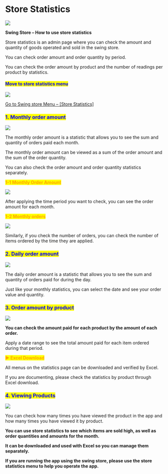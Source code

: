 # Store Statistics

![](https://support.swing2app.com/wp-content/uploads/2018/11/stat.png)

**Swing Store – How to use store statistics**

Store statistics is an admin page where you can check the amount and quantity of goods operated and sold in the swing store.

You can check order amount and order quantity by period.

You can check the order amount by product and the number of readings per product by statistics.



#### <mark style="color:blue;">**Move to store statistics menu**</mark>

![](https://support.swing2app.com/wp-content/uploads/2018/11/en\_%EC%83%81%EC%A0%90%ED%86%B5%EA%B3%841.png)

[Go to Swing store Menu – \[Store Statistics\]](https://www.swing2app.com/view/store\_statistics\_month)



### <mark style="color:blue;">**1. Monthly order amount**</mark>

![](https://support.swing2app.com/wp-content/uploads/2018/11/en\_%EC%83%81%EC%A0%90%ED%86%B5%EA%B3%842.png)

The monthly order amount is a statistic that allows you to see the sum and quantity of orders paid each month.

The monthly order amount can be viewed as a sum of the order amount and the sum of the order quantity.

You can also check the order amount and order quantity statistics separately.



<mark style="color:orange;">**1-1 Monthly Order Amount**</mark>

![](https://support.swing2app.com/wp-content/uploads/2018/11/en\_%EC%83%81%EC%A0%90%ED%86%B5%EA%B3%843-1.png)

After applying the time period you want to check, you can see the order amount for each month.



<mark style="color:orange;">**1-2 Monthly orders**</mark>

![](https://support.swing2app.com/wp-content/uploads/2018/11/en\_%EC%83%81%EC%A0%90%ED%86%B5%EA%B3%844-1.png)

Similarly, if you check the number of orders, you can check the number of items ordered by the time they are applied.



### <mark style="color:blue;">**2. Daily order amount**</mark>

![](https://support.swing2app.com/wp-content/uploads/2018/11/en\_%EC%83%81%EC%A0%90%ED%86%B5%EA%B3%845.png)

The daily order amount is a statistic that allows you to see the sum and quantity of orders paid for during the day.

Just like your monthly statistics, you can select the date and see your order value and quantity.



### <mark style="color:blue;">**3. Order amount by product**</mark>

![](https://support.swing2app.com/wp-content/uploads/2018/11/en\_%EC%83%81%EC%A0%90%ED%86%B5%EA%B3%846.png)

**You can check the amount paid for each product by the amount of each order.**

Apply a date range to see the total amount paid for each item ordered during that period.



<mark style="color:orange;">**▶ Excel Download**</mark>

All menus on the statistics page can be downloaded and verified by Excel.

If you are documenting, please check the statistics by product through Excel download.



### <mark style="color:blue;">**4. Viewing Products**</mark>

![](https://support.swing2app.com/wp-content/uploads/2018/11/en\_%EC%83%81%EC%A0%90%ED%86%B5%EA%B3%847.png)

You can check how many times you have viewed the product in the app and how many times you have viewed it by product.

**You can use store statistics to see which items are sold high, as well as order quantities and amounts for the month.**

**It can be downloaded and used with Excel so you can manage them separately.**

**If you are running the app using the swing store, please use the store statistics menu to help you operate the app.**
